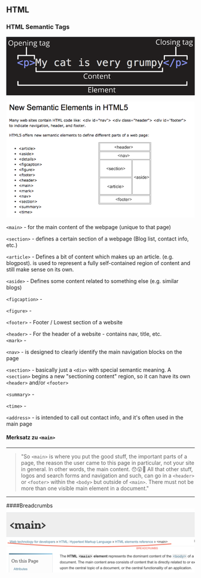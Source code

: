 ## HTML

### HTML Semantic Tags

![Element Explanation](/resources/html_element_explanation.png)

![HTML Semantic Tags](/resources/html5_semantic_tags.png)

`<main>` - for the main content of the webpage (unique to that page)

`<section>` - defines a certain section of a webpage (Blog list, contact info, etc.)

`<article>` - Defines a bit of content which makes up an article. (e.g. blogpost). is used to represent a fully self-contained region of content and still make sense on its own.

`<aside>` - Defines some content related to something else (e.g. similar blogs)

`<figcaption>` -

`<figure>` -

`<footer>` - Footer / Lowest section of a website

`<header>` - For the header of a website - contains nav, title, etc.  
`<mark>` -

`<nav>` - is designed to clearly identify the main navigation blocks on the page

`<section>` - basically just a `<div>` with special semantic meaning. A `<section>` begins a new "sectioning content" region, so it can have its own `<header>` and/or `<footer>`

`<summary>` -

`<time>` -

`<address>` - is intended to call out contact info, and it's often used in the main page

#### Merksatz zu `<main>`

---

> "So `<main>` is where you put the good stuff, the important parts of a page, the reason the user came to this page in particular, not your site in general. In other words, the main content. 😯😲🤯
> All that other stuff, logos and search forms and navigation and such, can go in a `<header>` or `<footer>` within the `<body>` but outside of `<main>`.
> There must not be more than one visible main element in a document."

---

####Breadcrumbs
![Breadcrumbs example](/resources/breadcrumbs.png)
